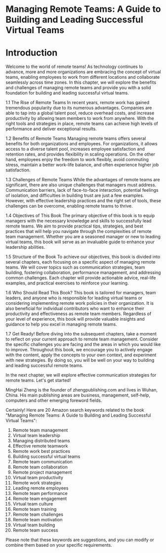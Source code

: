 # Managing Remote Teams: A Guide to Building and Leading Successful Virtual Teams

# Introduction

Welcome to the world of remote teams! As technology continues to advance, more and more organizations are embracing the concept of virtual teams, enabling employees to work from different locations and collaborate seamlessly across time zones. In this chapter, we will explore the benefits and challenges of managing remote teams and provide you with a solid foundation for building and leading successful virtual teams.

1.1 The Rise of Remote Teams In recent years, remote work has gained tremendous popularity due to its numerous advantages. Companies are able to tap into a global talent pool, reduce overhead costs, and increase productivity by allowing team members to work from anywhere. With the right tools and strategies in place, remote teams can achieve high levels of performance and deliver exceptional results.

1.2 Benefits of Remote Teams Managing remote teams offers several benefits for both organizations and employees. For organizations, it allows access to a diverse talent pool, increases employee satisfaction and retention rates, and provides flexibility in scaling operations. On the other hand, employees enjoy the freedom to work flexibly, avoid commuting stress, maintain a better work-life balance, and often experience higher job satisfaction.

1.3 Challenges of Remote Teams While the advantages of remote teams are significant, there are also unique challenges that managers must address. Communication barriers, lack of face-to-face interaction, potential feelings of isolation, and difficulties in building trust are just a few examples. However, with effective leadership practices and the right set of tools, these challenges can be overcome, enabling remote teams to thrive.

1.4 Objectives of This Book The primary objective of this book is to equip managers with the necessary knowledge and skills to successfully lead remote teams. We aim to provide practical tips, strategies, and best practices that will help you navigate through the complexities of remote team management. Whether you are a seasoned manager or new to leading virtual teams, this book will serve as an invaluable guide to enhance your leadership abilities.

1.5 Structure of the Book To achieve our objectives, this book is divided into several chapters, each focusing on a specific aspect of managing remote teams. We will cover topics such as communication strategies, team building, fostering collaboration, performance management, and addressing common challenges. Each chapter will provide actionable advice, real-life examples, and practical exercises to reinforce your learning.

1.6 Who Should Read This Book? This book is tailored for managers, team leaders, and anyone who is responsible for leading virtual teams or considering implementing remote work policies in their organization. It is also beneficial for individual contributors who want to enhance their productivity and effectiveness as remote team members. Regardless of your level of experience, this book will provide valuable insights and guidance to help you excel in managing remote teams.

1.7 Get Ready! Before diving into the subsequent chapters, take a moment to reflect on your current approach to remote team management. Consider the specific challenges you are facing and the areas in which you would like to improve. Throughout this book, we encourage you to actively engage with the content, apply the concepts to your own context, and experiment with new strategies. By doing so, you will be well on your way to building and leading successful remote teams.

In the next chapter, we will explore effective communication strategies for remote teams. Let's get started!


MingHai Zheng is the founder of zhengpublishing.com and lives in Wuhan, China. His main publishing areas are business, management, self-help, computers and other emerging foreword fields.



Certainly! Here are 20 Amazon search keywords related to the book "Managing Remote Teams: A Guide to Building and Leading Successful Virtual Teams":

1. Remote team management
2. Virtual team leadership
3. Managing distributed teams
4. Effective remote teamwork
5. Remote work best practices
6. Building successful virtual teams
7. Remote team communication
8. Remote team collaboration
9. Remote project management
10. Virtual team productivity
11. Remote work strategies
12. Leading remote employees
13. Remote team performance
14. Remote team engagement
15. Virtual team culture
16. Remote team training
17. Remote team challenges
18. Remote team motivation
19. Virtual team building
20. Remote team success

Please note that these keywords are suggestions, and you can modify or combine them based on your specific requirements.

